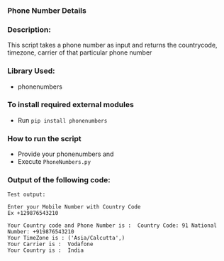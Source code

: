 ### Phone Number Details

### Description:

This script takes a phone number as input and returns the countrycode, timezone, carrier of that particular phone number 

### Library Used:

* phonenumbers

### To install required external modules
* Run `pip install phonenumbers` 

 ### How to run the script
- Provide your phonenumbers and 
- Execute `PhoneNumbers.py`

### Output of the following code:

    Test output:

    Enter your Mobile Number with Country Code 
    Ex +129876543210

    Your Country code and Phone Number is :  Country Code: 91 National Number: +919876543210
    Your TimeZone is : ('Asia/Calcutta',)
    Your Carrier is :  Vodafone
    Your Country is :  India
